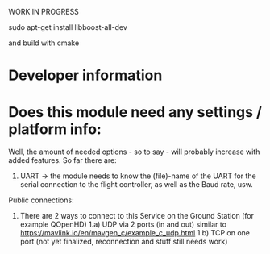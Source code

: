 WORK IN PROGRESS

sudo apt-get install libboost-all-dev  

and build with cmake

# Developer information

# Does this module need any settings / platform info:
Well, the amount of needed options - so to say - will probably increase with added features.
So far there are:
1) UART -> the module needs to know the (file)-name of the UART for the serial connection to the flight controller,
    as well as the Baud rate, usw.

   
Public connections:

1) There are 2 ways to connect to this Service on the Ground Station (for example QOpenHD)
1.a) UDP via 2 ports (in and out) similar to https://mavlink.io/en/mavgen_c/example_c_udp.html
1.b) TCP on one port (not yet finalized, reconnection and stuff still needs work)
